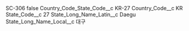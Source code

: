 <?xml version="1.0" encoding="UTF-8"?>
<CustomMetadata xmlns="http://soap.sforce.com/2006/04/metadata" xmlns:xsi="http://www.w3.org/2001/XMLSchema-instance" xmlns:xsd="http://www.w3.org/2001/XMLSchema">
    <label>SC-306</label>
    <protected>false</protected>
    <values>
        <field>Country_Code_State_Code__c</field>
        <value xsi:type="xsd:string">KR-27</value>
    </values>
    <values>
        <field>Country_Code__c</field>
        <value xsi:type="xsd:string">KR</value>
    </values>
    <values>
        <field>State_Code__c</field>
        <value xsi:type="xsd:string">27</value>
    </values>
    <values>
        <field>State_Long_Name_Latin__c</field>
        <value xsi:type="xsd:string">Daegu</value>
    </values>
    <values>
        <field>State_Long_Name_Local__c</field>
        <value xsi:type="xsd:string">대구</value>
    </values>
</CustomMetadata>
